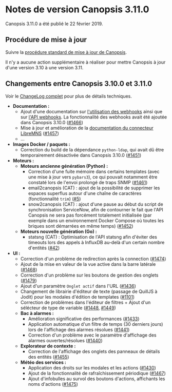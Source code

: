 # Notes de version Canopsis 3.11.0

Canopsis 3.11.0 a été publié le 22 février 2019.

## Procédure de mise à jour

Suivre la [procédure standard de mise à jour de Canopsis](../guide-administration/mise-a-jour/index.md).

Il n'y a aucune action supplémentaire à réaliser pour mettre Canopsis à jour d'une version 3.10 à une version 3.11.

## Changements entre Canopsis 3.10.0 et 3.11.0

Voir le [ChangeLog complet](https://git.canopsis.net/canopsis/canopsis/blob/develop/CHANGELOG.md) pour plus de détails techniques.

*  **Documentation :**
    *  Ajout d'une documentation sur [l'utilisation des webhooks](../guide-administration/webhooks/index.md) ainsi que sur [l'API webhooks](../guide-developpement/webhooks/api_v2_webhooks.md). La fonctionnalité des webhooks avait été ajoutée dans Canopsis 3.10.0 ([#1466](https://git.canopsis.net/canopsis/canopsis/issues/1466))
    *  Mise à jour et amélioration de la [documentation du connecteur LibreMNS](../guide-connecteurs/Supervision/LibreNMS.md) ([#1457](https://git.canopsis.net/canopsis/canopsis/issues/1466))
    *  …
*  **Images Docker / paquets :**
    *  Correction du build de la dépendance `python-ldap`, qui avait dû être temporairement désactivée dans Canopsis 3.10.0 ([#1451](https://git.canopsis.net/canopsis/canopsis/issues/1451))
*  **Moteurs :**
    *  **Moteurs ancienne génération (Python) :**
        *  Correction d'une fuite mémoire dans certains templates (avec une mise à jour vers `pybars3`), ce qui pouvait notamment être constaté lors de l'envoi prolongé de traps SNMP ([#1461](https://git.canopsis.net/canopsis/canopsis/issues/1461))
        *  email2canopsis (CAT) : ajout de la possibilité de supprimer les espaces superflus autour d'une chaîne de caractères (fonctionnalité `trim`) ([#5](https://git.canopsis.net/cat/connector-email2canopsis/issues/5))
        *  snow2canopsis (CAT) : ajout d'une pause au début du script de synchronisation ServiceNow, afin de contourner le fait que l'API Canopsis ne sera pas forcément totalement initialisée (par exemple dans un environnement Docker Compose où toutes les briques sont démarrées en même temps) ([#1452](https://git.canopsis.net/canopsis/canopsis/issues/1452))
    *  **Moteurs nouvelle génération (Go) :**
        *  statsng (CAT) : Optimisation de l'API statsng afin d'éviter des timeouts lors des appels à InfluxDB au-delà d'un certain nombre d'entités ([#42](https://git.canopsis.net/cat/canopsis-cat/issues/42))
*  **UI :**
    *  Correction d'un problème de redirection après la connection ([#1474](https://git.canopsis.net/canopsis/canopsis/issues/1474))
    *  Ajout de la mise en valeur de la vue active dans la barre latérale ([#1468](https://git.canopsis.net/canopsis/canopsis/issues/1468))
    *  Correction d'un problème sur les boutons de gestion des onglets ([#1479](https://git.canopsis.net/canopsis/canopsis/issues/1479)) 
    *  Ajout d'un paramètre ```Onglet actif``` dans l'URL ([#1436](https://git.canopsis.net/canopsis/canopsis/issues/1436))
    *  Changement de librairie d'éditeur de texte (passage de QuillJS à Jodit) pour les modales d'édition de templates ([#1101](https://git.canopsis.net/canopsis/canopsis/issues/1101))
    *  Correction de problèmes dans l'éditeur de filtres + Ajout d'un sélécteur de type de variable ([#1448](https://git.canopsis.net/canopsis/canopsis/issues/1448), [#1449](https://git.canopsis.net/canopsis/canopsis/issues/1449))
    *  **Bac à alarmes :**
        *  Amélioration significative des performances ([#1433](https://git.canopsis.net/canopsis/canopsis/issues/1433))
        *  Application automatique d'un filtre de temps (30 derniers jours) lors de l'affichage des alarmes résolues ([#1441](https://git.canopsis.net/canopsis/canopsis/issues/1441))
        *  Correction d'un problème avec le paramètre d'affichage des alarmes ouvertes/résolues ([#1440](https://git.canopsis.net/canopsis/canopsis/issues/1440))
    *  **Explorateur de contexte :**
        *  Correction de l'affichage des onglets des panneaux de détails des entités ([#1455](https://git.canopsis.net/canopsis/canopsis/issues/1455))
    *  **Météo des services :**
        *  Application des droits sur les modales et les actions ([#1430](https://git.canopsis.net/canopsis/canopsis/issues/1430))
        *  Ajout de la fonctionnalité de rafraîchissement périodique ([#1467](https://git.canopsis.net/canopsis/canopsis/issues/1467))
        *  Ajout d'infobulles au survol des boutons d'actions, affichants les noms d'actions ([#1475](https://git.canopsis.net/canopsis/canopsis/issues/1475))
